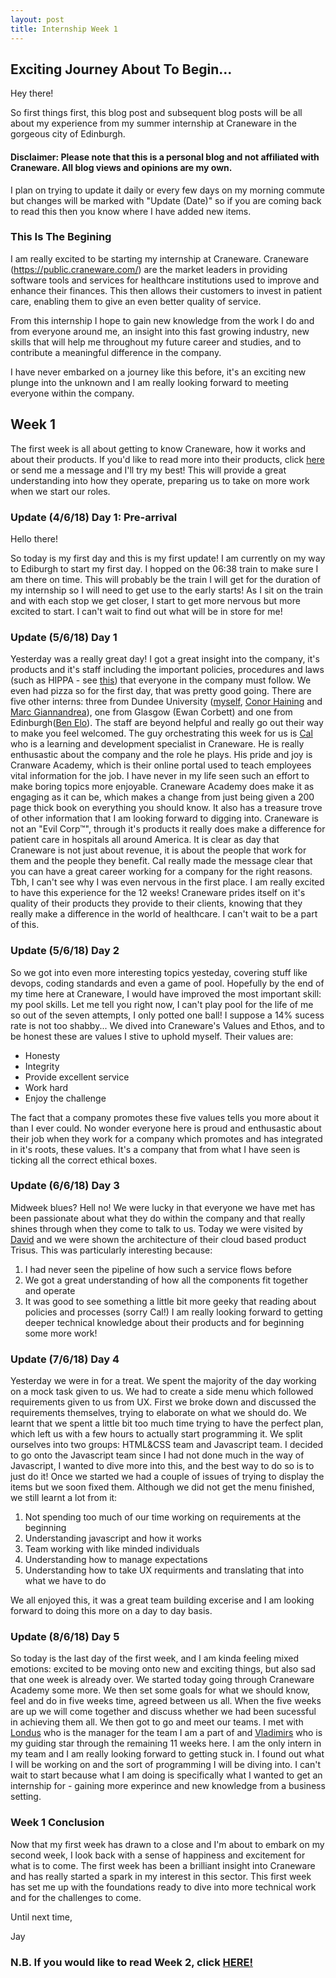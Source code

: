 ```yaml
---
layout: post
title: Internship Week 1 
---
```

## Exciting Journey About To Begin...

Hey there!

So first things first, this blog post and subsequent blog posts will be all about my experience from my summer internship at Craneware in the gorgeous city of Edinburgh. 

#### Disclaimer: Please note that this is a personal blog and not affiliated with Craneware. All blog views and opinions are my own. 

I plan on trying to update it daily or every few days on my morning commute but changes will be marked with "Update (Date)" so if you are coming back to read this then you know where I have added new items. 

### This Is The Begining

I am really excited to be starting my internship at Craneware. Craneware (<https://public.craneware.com/>) are the market leaders in providing software tools and services for healthcare institutions used to improve and enhance their finances. This then allows their customers to invest in patient care, enabling them to give an even better quality of service. 

From this internship I hope to gain new knowledge from the work I do and from everyone around me, an insight into this fast growing industry, new skills that will help me throughout my future career and studies, and to contribute a meaningful difference in the company. 

I have never embarked on a journey like this before, it's an exciting new plunge into the unknown and I am really looking forward to meeting everyone within the company. 

## Week 1

The first week is all about getting to know Craneware, how it works and about their products. If you'd like to read more into their products, click [here](https://public.craneware.com/solutions/) or send me a message and I'll try my best! This will provide a great understanding into how they operate, preparing us to take on more work when we start our roles. 

### Update (4/6/18) Day 1: Pre-arrival

Hello there! 

So today is my first day and this is my first update! I am currently on my way to Ediburgh to start my first day. I hopped on the 06:38 train to make sure I am there on time. This will probably be the train I will get for the duration of my internship so I will need to get use to the early starts! As I sit on the train and with each stop we get closer, I start to get more nervous but more excited to start. I can't wait to find out what will be in store for me!

### Update (5/6/18) Day 1
Yesterday was a really great day! I got a great insight into the company, it's products and it's staff including the important policies, procedures and laws (such as HIPPA - see [this](https://www.hhs.gov/hipaa/index.html)) that everyone in the company must follow. We even had pizza so for the first day, that was pretty good going. There are five other interns: three from Dundee University ([myself](https://www.linkedin.com/in/jay-bennett-91029414a/), [Conor Haining](https://www.linkedin.com/in/conor-haining) and [Marc Giannandrea](https://www.linkedin.com/in/marcgian/)), one from Glasgow (Ewan Corbett) and one from Edinburgh([Ben Elo](https://www.linkedin.com/in/benjamin-elo-504619127/)). The staff are beyond helpful and really go out their way to make you feel welcomed. The guy orchestrating this week for us is [Cal](https://www.linkedin.com/in/cal-ferguson-a00928100/) who is a learning and development specialist in Craneware. He is really enthusastic about the company and the role he plays. His pride and joy is Cranware Academy, which is their online portal used to teach employees vital information for the job. I have never in my life seen such an effort to make boring topics more enjoyable. Craneware Academy does make it as engaging as it can be, which makes a change from just being given a 200 page thick book on everything you should know. It also has a treasure trove of other information that I am looking forward to digging into. Craneware is not an "Evil Corp™", through it's products it really does make a difference for patient care in hospitals all around America. It is clear as day that Craneware is not just about revenue, it is about the people that work for them and the people they benefit. Cal really made the message clear that you can have a great career working for a company for the right reasons. Tbh, I can't see why I was even nervous in the first place. I am really excited to have this experience for the 12 weeks! Craneware prides itself on it's quality of their products they provide to their clients, knowing that they really make a difference in the world of healthcare. I can't wait to be a part of this. 

### Update (5/6/18) Day 2
So we got into even more interesting topics yesteday, covering stuff like devops, coding standards and even a game of pool. Hopefully by the end of my time here at Craneware, I would have improved the most important skill: my pool skills. Let me tell you right now, I can't play pool for the life of me so out of the seven attempts, I only potted one ball! I suppose a 14% sucess rate is not too shabby...
We dived into Craneware's Values and Ethos, and to be honest these are values I stive to uphold myself. Their values are:
- Honesty 
- Integrity 
- Provide excellent service
- Work hard
- Enjoy the challenge

The fact that a company promotes these five values tells you more about it than I ever could. No wonder everyone here is proud and enthusastic about their job when they work for a company which promotes and has integrated in it's roots, these values. It's a company that from what I have seen is ticking all the correct ethical boxes.

### Update (6/6/18) Day 3
Midweek blues? Hell no! We were lucky in that everyone we have met has been passionate about what they do within the company and that really shines through when they come to talk to us. Today we were visited by [David](https://www.linkedin.com/in/david-walker-8b90327/) and we were shown the architecture of their cloud based product Trisus. This was particularly interesting because: 
1. I had never seen the pipeline of how such a service flows before
2. We got a great understanding of how all the components fit together and operate
3. It was good to see something a little bit more geeky that reading about policies and processes (sorry Cal!)
I am really looking forward to getting deeper technical knowledge about their products and for beginning some more work!

### Update (7/6/18) Day 4
Yesterday we were in for a treat. We spent the majority of the day working on a mock task given to us. We had to create a side menu which followed requirements given to us from UX. First we broke down and discussed the requirements themselves, trying to elaborate on what we should do. We learnt that we spent a little bit too much time trying to have the perfect plan, which left us with a few hours to actually start programming it. We split ourselves into two groups: HTML&CSS team and Javascript team. I decided to go onto the Javascript team since I had not done much in the way of Javascript, I wanted to dive more into this, and the best way to do so is to just do it! Once we started we had a couple of issues of trying to display the items but we soon fixed them. Although we did not get the menu finished, we still learnt a lot from it:
1. Not spending too much of our time working on requirements at the beginning
2. Understanding javascript and how it works
3. Team working with like minded individuals 
4. Understanding how to manage expectations
5. Understanding how to take UX requirments and translating that into what we have to do

We all enjoyed this, it was a great team building excerise and I am looking forward to doing this more on a day to day basis.

### Update (8/6/18) Day 5
So today is the last day of the first week, and I am kinda feeling mixed emotions: excited to be moving onto new and exciting things, but also sad that one week is already over. We started today going through Craneware Academy some more.
We then set some goals for what we should know, feel and do in five weeks time, agreed between us all. When the five weeks are up we will come together and discuss whether we had been sucessful in achieving them all. 
We then got to go and meet our teams. I met with [Londus](https://www.linkedin.com/in/londus-aupiais-b726873a/) who is the manager for the team I am a part of and [Vladimirs](https://www.linkedin.com/in/vladimirs-surajevs-000a4255/) who is my guiding star through the remaining 11 weeks here. I am the only intern in my team and I am really looking forward to getting stuck in. I found out what I will be working on and the sort of programming I will be diving into. I can't wait to start because what I am doing is specifically what I wanted to get an internship for - gaining more experince and new knowledge from a business setting. 

### Week 1 Conclusion 
Now that my first week has drawn to a close and I'm about to embark on my second week, I look back with a sense of happiness and excitement for what is to come. The first week has been a brilliant insight into Craneware and has really started a spark in my interest in this sector. This first week has set me up with the foundations ready to dive into more technical work and for the challenges to come. 

Until next time, 

Jay 

### N.B. If you would like to read Week 2, click [HERE!](https://jsbennett.github.io/Internship-week-2/)
